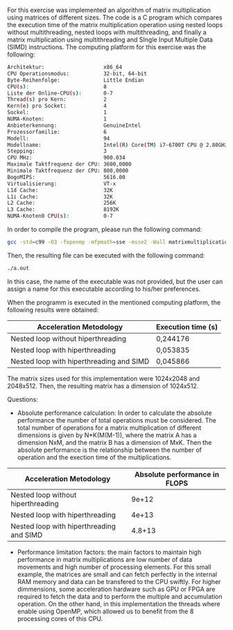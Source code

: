 
For this exercise was implemented an algorithm of matrix multiplication using matrices of different sizes. The code is a C program which compares the execution time of the matrix multiplication operation using nested loops without multithreading, nested loops with multithreading, and finally a matrix multiplication using multithreading and SIngle Input Multiple Data (SIMD) instructions. The computing platform for this exercise was the following:

```bash
Architektur:                   x86_64
CPU Operationsmodus:           32-bit, 64-bit
Byte-Reihenfolge:              Little Endian
CPU(s):                        8
Liste der Online-CPU(s):       0-7
Thread(s) pro Kern:            2
Kern(e) pro Socket:            4
Sockel:                        1
NUMA-Knoten:                   1
Anbieterkennung:               GenuineIntel
Prozessorfamilie:              6
Modell:                        94
Modellname:                    Intel(R) Core(TM) i7-6700T CPU @ 2.80GHz
Stepping:                      3
CPU MHz:                       900.034
Maximale Taktfrequenz der CPU: 3600,0000
Minimale Taktfrequenz der CPU: 800,0000
BogoMIPS:                      5616.00
Virtualisierung:               VT-x
L1d Cache:                     32K
L1i Cache:                     32K
L2 Cache:                      256K
L3 Cache:                      8192K
NUMA-Knoten0 CPU(s):           0-7

```

In order to compile the program, please run the following command:

```bash
gcc -std=c99 -O3 -fopenmp -mfpmath=sse -msse2 -Wall matrixmultiplication.c
```

Then, the resulting file can be executed with the following command:

```bash
./a.out
```
In this case, the name of the executable was not provided, but the user can assign a name for this executable according to his/her preferences. 

When the programm is executed in the mentioned computing platform, the following results were obtained:

| Acceleration Metodology | Execution time (s) |
| ----------------------- | -------------- |
| Nested loop without hiperthreading       | 0,244176 |
| Nested loop with hiperthreading          | 0,053835 |
| Nested loop with hiperthreading and SIMD | 0,045866 |

The matrix sizes used for this implementation were 1024x2048 and 2048x512. Then, the resulting matrix has a dimension of 1024x512.

Questions:
- Absolute performance calculation: In order to calculate the absolute performance the number of total operations must be considered. The total number of operations for a matrix multiplication of different dimensions is given by N*K(M(M-1)), where the matrix A has a dimension NxM, and the matrix B has a dimension of MxK. Then the absolute performance is the relationship between the number of operation and the exection time of the multiplications.

| Acceleration Metodology | Absolute  performance in FLOPS |
| ----------------------- | -------------- |
| Nested loop without hiperthreading       | 9e+12 |
| Nested loop with hiperthreading          | 4e+13 |
| Nested loop with hiperthreading and SIMD | 4.8+13|

- Performance limitation factors: the main factors to maintain high performance in matrix multiplications are low number of data movements and high number of processing elements. For this small example, the matrices are small and can fetch perfectly in the internal RAM memory and data can be transfered to the CPU swiftly. For higher dimmensions, some acceleration hardware such as GPU or FPGA are required to fetch the data and to perform the multiple and accumulation operation. On the other hand, in this implementation the threads where enable using OpenMP, which allowed us to benefit from the 8 processing cores of this CPU. 